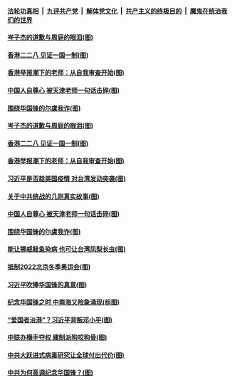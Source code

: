 ####  [法轮功真相](../../../../basic/blob/master/README.md?t=03031331) &nbsp;|&nbsp; [九评共产党](../../../../9ping.md/blob/master/README.md?t=03031331) &nbsp;|&nbsp; [解体党文化](../../../../jtdwh.md/blob/master/README.md?t=03031331)  &nbsp;|&nbsp; [共产主义的终极目的](../../../../gczydzjmd.md/blob/master/README.md?t=03031331) &nbsp;|&nbsp; [魔鬼在统治我们的世界](../../../../mgztzwmdsj.md/blob/master/README.md?t=03031331) 

#### [岑子杰的道歉与周庭的眼泪(图)](../pages/p4/964323.md?t=03031331) 

#### [香港二二八 见证一国一制(图)](../pages/p4/964322.md?t=03031331) 

#### [香港举报潮下的老师：从自我审查开始(图)](../pages/p4/964318.md?t=03031331) 

#### [中国人自尊心 被天津老师一句话击碎(图)](../pages/p4/964272.md?t=03031331) 


#### [围绕华国锋的尔虞我诈(图)](../pages/p4/964194.md?t=03031331) 

#### [岑子杰的道歉与周庭的眼泪(图)](../pages/p4/964323.md?t=03031331) 

#### [香港二二八 见证一国一制(图)](../pages/p4/964322.md?t=03031331) 

#### [香港举报潮下的老师：从自我审查开始(图)](../pages/p4/964318.md?t=03031331) 

#### [习近平是否趁美国疫情 对台湾发动突袭(图)](../pages/p4/964317.md?t=03031331) 

#### [关于中共统战的几则真实故事(图)](../pages/p4/964307.md?t=03031331) 

#### [中国人自尊心 被天津老师一句话击碎(图)](../pages/p4/964272.md?t=03031331) 




#### [围绕华国锋的尔虞我诈(图)](../pages/p4/964194.md?t=03031331) 

#### [能让挪威鲑鱼染病 也可让台湾凤梨长虫(图)](../pages/p4/964197.md?t=03031331) 

#### [抵制2022北京冬季奥运会(图)](../pages/p4/964192.md?t=03031331) 

#### [习近平吹捧华国锋的真意(图)](../pages/p4/964189.md?t=03031331) 



#### [纪念华国锋之时 中南海又险象涌现(组图)](../pages/p4/963634.md?t=03031331) 

#### [“爱国者治港”？习近平背叛邓小平(图)](../pages/p4/964083.md?t=03031331) 

#### [中联办横手夺权 建制派狗咬狗骨(图)](../pages/p4/964071.md?t=03031331) 

#### [中共大跃进式病毒研究让全球付出代价(图)](../pages/p4/964069.md?t=03031331) 

#### [中共为何高调纪念华国锋？(图)](../pages/p4/964066.md?t=03031331) 


